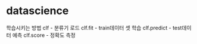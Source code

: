 # datascience


학습시키는 방법
clf - 분류기 로드
clf.fit - train데이터 셋 학습
clf.predict - test데이터 예측
clf.score - 정확도 측정
